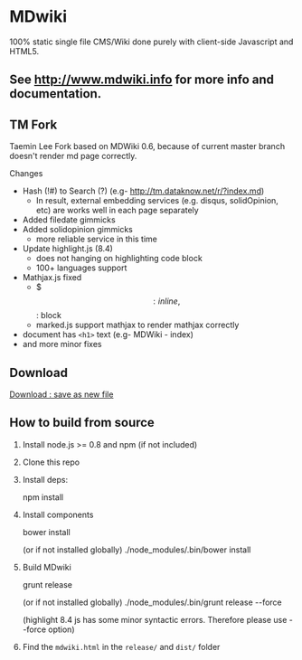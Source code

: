 MDwiki
======

100% static single file CMS/Wiki done purely with client-side Javascript and HTML5.

See http://www.mdwiki.info for more info and documentation.
------


TM Fork
-------

Taemin Lee Fork based on MDWiki 0.6, because of current master branch doesn't render md page correctly.

Changes

- Hash (!#) to Search (?) (e.g- http://tm.dataknow.net/r/?index.md)
    - In result, external embedding services (e.g. disqus, solidOpinion, etc) are works well in each page separately
- Added filedate gimmicks
- Added solidopinion gimmicks
    - more reliable service in this time
- Update highlight.js (8.4)
    - does not hanging on highlighting code block
    - 100+ languages support
- Mathjax.js fixed
    - $$$ : inline, $$ : block
    - marked.js support mathjax to render mathjax correctly
- document has `<h1>` text (e.g- MDWiki - index)
- and more minor fixes


Download
--------

[Download : save as new file](http://tm.dataknow.net/index.html)

How to build from source
------------------------

1. Install node.js >= 0.8 and npm (if not included)
2. Clone this repo
3. Install deps:

    npm install

4. Install components

    bower install

    (or if not installed globally)
    ./node_modules/.bin/bower install

5. Build MDwiki

    grunt release

    (or if not installed globally)
    ./node_modules/.bin/grunt release --force

    (highlight 8.4 js has some minor syntactic errors. Therefore please use --force option)

6. Find the `mdwiki.html` in the `release/` and `dist/` folder